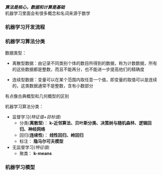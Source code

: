 ***算法是核心，数据和计算是基础*** <br>
机器学习里面会有很多概念和名词来源于数学 <br>

### 机器学习开发流程

### 机器学习算法分类
数据类型： <br>
  - 离散型数据：由记录不同类别个体的数目所得到的数据，称为计数数据，所有的这些数据都是整数，而且不能再分，也不能进一步提高他们的精确度

  - 连续型数据：变量可以在某个范围内取任意一个值，即变量的取值可以是连续的，这类数据通常不是整数，含有小数部分

  有点像古典概型和几何概型的区别

机器学习算法分类： <br>
  - 监督学习(*特征值+目标值*)
    - 分类(**离散型**)：  **k-近邻算法、贝叶斯分类、决策树与随机森林、逻辑回归、神经网络**
    - 回归(**连续性**)：  **线性回归、岭回归**
    - 标注：  **隐马尔可夫模型** 
  - 无监督学习(*特征值*)
    - 聚类：  **k-means**

### 机器学习模型